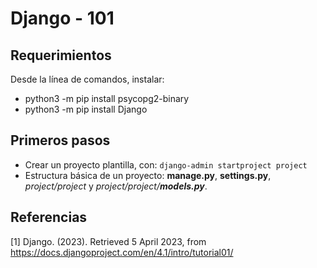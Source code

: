 # Django - 101

## Requerimientos

Desde la línea de comandos, instalar:

* python3 -m pip install psycopg2-binary
* python3 -m pip install Django

## Primeros pasos

* Crear un proyecto plantilla, con: `django-admin startproject project`
* Estructura básica de un proyecto: **manage.py**, **settings.py**, _project/project_ y _project/project/**models.py**_.

## Referencias

[1] Django. (2023). Retrieved 5 April 2023, from https://docs.djangoproject.com/en/4.1/intro/tutorial01/
